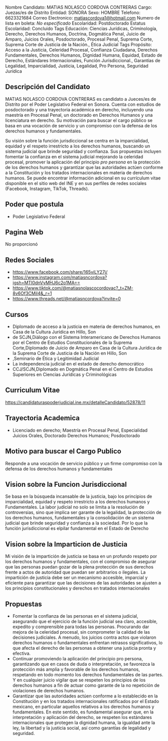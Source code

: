 Nombre Candidato: MATIAS NOLASCO CORDOVA CONTRERAS
Cargo: Juezas/es de Distrito
Entidad: SONORA
Sexo: HOMBRE
Telefono: 6623321684
Correo Electronico: matiascordova1@hotmail.com
Numero de lista en boleta: *No especificado*
Escolaridad: Postdoctorado
Estatus Escolaridad: Concluido
Tags Educación: Ciencias Jurídicas, Criminología, Derecho, Derechos Humanos, Doctrina, Dogmática Penal, Juicio de Amparo, Juicios Orales, Posdoctorado, Procesal Penal, Suprema Corte, Suprema Corte de Justicia de la Nación., Ética Judicial
Tags Propósito: Acceso a la Justicia, Celeridad Procesal, Confianza Ciudadana, Derechos Fundamentales, Derechos Humanos, Dignidad Humana, Equidad, Estado de Derecho, Estándares Internacionales, Función Jurisdiccional., Garantías de Legalidad, Imparcialidad, Justicia, Legalidad, Pro Persona, Seguridad Jurídica


## Descripción del Candidato 

MATIAS NOLASCO CORDOVA CONTRERAS es candidato a Jueces/es de Distrito por el Poder Legislativo Federal en Sonora. Cuenta con estudios de posdoctorado y una trayectoria académica en derecho, incluyendo una maestría en Procesal Penal, un doctorado en Derechos Humanos y una licenciatura en derecho. Su motivación para buscar el cargo público se basa en una vocación de servicio y un compromiso con la defensa de los derechos humanos y fundamentales.

Su visión sobre la función jurisdiccional se centra en la imparcialidad, equidad y el respeto irrestricto a los derechos humanos, buscando un sistema judicial que brinde seguridad y confianza. Sus propuestas incluyen fomentar la confianza en el sistema judicial mejorando la celeridad procesal, promover la aplicación del principio *pro persona* en la protección de los derechos humanos y garantizar que las autoridades actúen conforme a la Constitución y los tratados internacionales en materia de derechos humanos. Se puede encontrar información adicional en su currículum vitae disponible en el sitio web del INE y en sus perfiles de redes sociales (Facebook, Instagram, TikTok, Threads).


## Poder que postula

- Poder Legislativo Federal


## Pagina Web

No proporcionó


## Redes Sociales

- https://www.facebook.com/share/165viLY27j/
- https://www.instagram.com/matiasncordova?igsh=MTI0dnVyMHJ6c2o1MA==
- https://www.tiktok.com/@matiasnolascocordovac?_t=ZM-8v6Of3CMil4&_r=1
- https://www.threads.net/@matiasncordova?invite=0


## Cursos

- Diplomado de acceso a la justicia en materia de derechos humanos, en Casa de la Cultura Jurídica en Hillo, Son
- de SCJN,Diálogo con el Sistema Interamericano de Derechos Humanos por el Centro de Estudios Constitucionales de la Suprema Corte,Diplomado de Juicio de Amparo en Casa de la Cultura Jurídica de la Suprema Corte de Justicia de la Nación en Hillo, Son
- ,Seminario de Ética y Legitimidad Judicial
- La independencia judicial en el estado de derecho democrático
- CCJ/SCJN,Diplomado en Dogmática Penal en el Centro de Estudios Superiores en Ciencias Jurídicas y Criminológicas


## Curriculum Vitae

https://candidaturaspoderjudicial.ine.mx/detalleCandidato/52878/11


## Trayectoria Academica

- Licenciado en derecho; Maestría en Procesal Penal, Especialidad Juicios Orales, Doctorado Derechos Humanos; Posdoctorado


## Motivo para buscar el Cargo Publico

Responde a una vocación de servicio público y un firme compromiso con la defensa de los derechos humanos y fundamentales


## Vision sobre la Funcion Jurisdiccional

Se basa en la búsqueda incansable de la justicia, bajo los principios de imparcialidad, equidad y respeto irrestricto a los derechos humanos y Fundamentales. La labor judicial no solo se limita a la resolución de controversias, sino que implica ser garante de la legalidad, la protección de los derechos humanos, fundamentales y la consolidación de un sistema judicial que brinde seguridad y confianza a la sociedad. Por lo que la función jurisdiccional es elpilar fundamental en el Estado de Derecho


## Vision sobre la Imparticion de Justicia

Mi visión de la impartición de justicia se basa en un profundo respeto por los derechos humanos y fundamentales, con el compromiso de asegurar que las personas puedan gozar de la plena protección de sus derechos frente a actos de autoridad que puedan ser arbitrarios o ilegales. La impartición de justicia debe ser un mecanismo accesible, imparcial y eficiente para garantizar que las decisiones de las autoridades se ajusten a los principios constitucionales y derechos en tratados internacionales


## Propuestas

- Fomentar la confianza de las personas en el sistema judicial, asegurando que el ejercicio de la función judicial sea claro, accesible, expedito y comprensible para todas las personas. Procurando dar mejora de la celeridad procesal, sin comprometer la calidad de las decisiones judiciales. A menudo, los juicios contra actos que violaron derechos humanos o fundamentales enfrentan retrasos significativos, lo que afecta el derecho de las personas a obtener una justicia pronta y efectiva.
- Continuar promoviendo la aplicación del principio pro persona, garantizando que en casos de duda o interpretación, se favorezca la protección más amplia y favorable de los derechos humanos, respetando en todo momento los derechos fundamentales de las partes. Y en cualquier juicio vigilar que se respeten los principios de los derechos humanos a fin de actuar como garante de la no repetición de violaciones de derechos humanos.
- Garantizar que las autoridades actúen conforme a lo establecido en la Constitución y en los tratados internacionales ratificados por el Estado mexicano, en particular aquellos relativos a los derechos humanos y fundamentales. En este sentido, es fundamental asegurar que, en la interpretación y aplicación del derecho, se respeten los estándares internacionales que protegen la dignidad humana, la igualdad ante la ley, la libertad y la justicia social, así como garantías de legalidad y seguridad.

